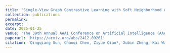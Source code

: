```yaml
---
title: "Single-View Graph Contrastive Learning with Soft Neighborhood Awareness"
collection: publications
permalink: 
excerpt: 
date: 2025-01-25
venue: 'The 39th Annual AAAI Conference on Artificial Intelligence (AAAI)'
paperurl: 'https://arxiv.org/abs/2412.09261'
citation: 'Qingqiang Sun, Chaoqi Chen, Ziyue Qiao*, Xubin Zheng, Kai Wang*. Single-View Graph Contrastive Learning with Soft Neighborhood Awareness. AAAI, 2025.'
---
```

